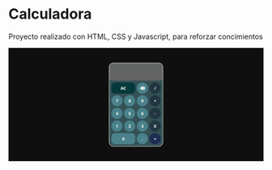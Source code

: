 # Calculadora

Proyecto realizado con HTML, CSS y Javascript, para reforzar concimientos

![](./img/calculadora.png)